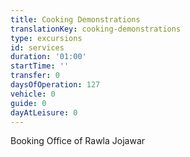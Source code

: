 ```yaml
---
title: Cooking Demonstrations
translationKey: cooking-demonstrations
type: excursions
id: services
duration: '01:00'
startTime: ''
transfer: 0
daysOfOperation: 127
vehicle: 0
guide: 0
dayAtLeisure: 0
---
```

Booking Office of Rawla Jojawar